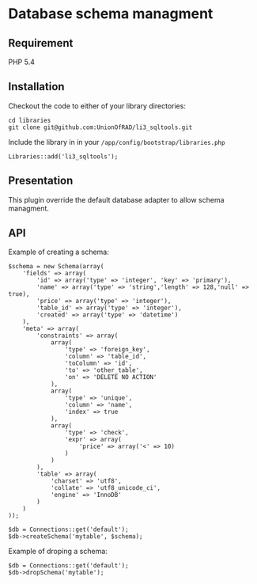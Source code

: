 # Database schema managment

## Requirement

PHP 5.4

## Installation

Checkout the code to either of your library directories:

	cd libraries
	git clone git@github.com:UnionOfRAD/li3_sqltools.git

Include the library in in your `/app/config/bootstrap/libraries.php`

	Libraries::add('li3_sqltools');

## Presentation

This plugin override the default database adapter to allow schema managment.

## API

Example of creating a schema:

	$schema = new Schema(array(
		'fields' => array(
			'id' => array('type' => 'integer', 'key' => 'primary'),
			'name' => array('type' => 'string','length' => 128,'null' => true),
			'price' => array('type' => 'integer'),
			'table_id' => array('type' => 'integer'),
			'created' => array('type' => 'datetime')
		),
		'meta' => array(
			'constraints' => array(
				array(
					'type' => 'foreign_key',
					'column' => 'table_id',
					'toColumn' => 'id',
					'to' => 'other_table',
					'on' => 'DELETE NO ACTION'
				),
				array(
					'type' => 'unique',
					'column' => 'name',
					'index' => true
				),
				array(
					'type' => 'check',
					'expr' => array(
						'price' => array('<' => 10)
					)
				)
			),
			'table' => array(
				'charset' => 'utf8',
				'collate' => 'utf8_unicode_ci',
				'engine' => 'InnoDB'
			)
		)
	));

	$db = Connections::get('default');
	$db->createSchema('mytable', $schema);

Example of droping a schema:

	$db = Connections::get('default');
	$db->dropSchema('mytable');


